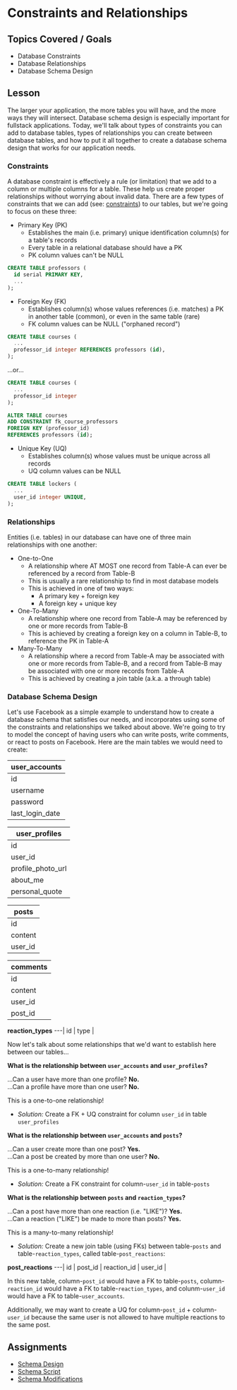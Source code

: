 # Constraints and Relationships

## Topics Covered / Goals

- Database Constraints
- Database Relationships
- Database Schema Design

## Lesson

The larger your application, the more tables you will have, and the more ways they will intersect. Database schema design is especially important for fullstack applications. Today, we'll talk about types of constraints you can add to database tables, types of relationships you can create between database tables, and how to put it all together to create a database schema design that works for our application needs.

### Constraints

A database constraint is effectively a rule (or limitation) that we add to a column or multiple columns for a table. These help us create proper relationships without worrying about invalid data. There are a few types of constraints that we can add (see: [constraints](https://www.postgresql.org/docs/14/ddl-constraints.html)) to our tables, but we're going to focus on these three:

- Primary Key (PK)
  - Establishes the main (i.e. primary) unique identification column(s) for a table's records
  - Every table in a relational database should have a PK
  - PK column values can't be NULL

```sql
CREATE TABLE professors (
  id serial PRIMARY KEY,
  ...
);
```

- Foreign Key (FK)
  - Establishes column(s) whose values references (i.e. matches) a PK in another table (common), or even in the same table (rare)
  - FK column values can be NULL ("orphaned record")

```sql
CREATE TABLE courses (
  ...
  professor_id integer REFERENCES professors (id),
);
```

...or...

```sql
CREATE TABLE courses (
  ...
  professor_id integer
);

ALTER TABLE courses
ADD CONSTRAINT fk_course_professors
FOREIGN KEY (professor_id)
REFERENCES professors (id);
```

- Unique Key (UQ)
  - Establishes column(s) whose values must be unique across all records
  - UQ column values can be NULL

```sql
CREATE TABLE lockers (
  ...
  user_id integer UNIQUE,
);
```

### Relationships

Entities (i.e. tables) in our database can have one of three main relationships with one another:

- One-to-One
  - A relationship where AT MOST one record from Table-A can ever be referenced by a record from Table-B
  - This is usually a rare relationship to find in most database models
  - This is achieved in one of two ways:
    - A primary key + foreign key
    - A foreign key + unique key
- One-To-Many
  - A relationship where one record from Table-A may be referenced by one or more records from Table-B
  - This is achieved by creating a foreign key on a column in Table-B, to reference the PK in Table-A
- Many-To-Many
  - A relationship where a record from Table-A may be associated with one or more records from Table-B, and a record from Table-B may be associated with one or more records from Table-A
  - This is achieved by creating a join table (a.k.a. a through table)

### Database Schema Design

Let's use Facebook as a simple example to understand how to create a database schema that satisfies our needs, and incorporates using some of the constraints and relationships we talked about above. We're going to try to model the concept of having users who can write posts, write comments, or react to posts on Facebook. Here are the main tables we would need to create:

| **user_accounts** |
| ----------------- |
| id                |
| username          |
| password          |
| last_login_date   |

| **user_profiles** |
| ----------------- |
| id                |
| user_id           |
| profile_photo_url |
| about_me          |
| personal_quote    |

| **posts** |
| --------- |
| id        |
| content   |
| user_id   |

| **comments** |
| ------------ |
| id           |
| content      |
| user_id      |
| post_id      |

**reaction_types**
---|
id |
type |

Now let's talk about some relationships that we'd want to establish here between our tables...

**What is the relationship between `user_accounts` and `user_profiles`?**

...Can a user have more than one profile? **No.**  
...Can a profile have more than one user? **No.**

This is a one-to-one relationship!

- _Solution:_ Create a FK + UQ constraint for column `user_id` in table `user_profiles`

**What is the relationship between `user_accounts` and `posts`?**

...Can a user create more than one post? **Yes.**  
...Can a post be created by more than one user? **No.**

This is a one-to-many relationship!

- _Solution:_ Create a FK constraint for column-`user_id` in table-`posts`

**What is the relationship between `posts` and `reaction_types`?**

...Can a post have more than one reaction (i.e. "LIKE")? **Yes.**  
...Can a reaction ("LIKE") be made to more than posts? **Yes.**

This is a many-to-many relationship!

- _Solution:_ Create a new join table (using FKs) between table-`posts` and table-`reaction_types`, called table-`post_reactions`:

**post_reactions**
---|
id |
post_id |
reaction_id |
user_id |

In this new table, column-`post_id` would have a FK to table-`posts`, column-`reaction_id` would have a FK to table-`reaction_types`, and colunm-`user_id` would have a FK to table-`user_accounts`.

Additionally, we may want to create a UQ for column-`post_id` + column-`user_id` because the same user is not allowed to have multiple reactions to the same post.

## Assignments

- [Schema Design](https://github.com/tangoplatoon/sql-schema-design)
- [Schema Script](https://github.com/tangoplatoon/sql-schema-script)
- [Schema Modifications](https://github.com/tangoplatoon/sql-schema-modifications)
